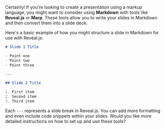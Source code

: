 Certainly! If you're looking to create a presentation using a markup language, you might want to consider using **Markdown** with tools like **Reveal.js** or **Marp**. These tools allow you to write your slides in Markdown and then convert them into a slide deck.

Here's a basic example of how you might structure a slide in Markdown for use with Reveal.js:

```markdown
# Slide 1 Title

- Point one
- Point two
- Point three

---

## Slide 2 Title

1. First item
2. Second item
3. Third item
```

Each `---` represents a slide break in Reveal.js. You can add more formatting and even include code snippets within your slides. Would you like more detailed instructions on how to set up and use these tools?